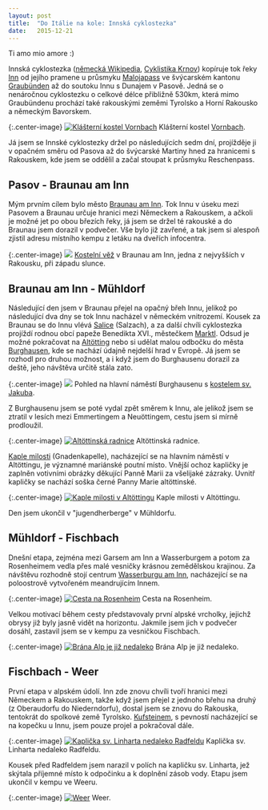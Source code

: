 ```yaml
---
layout: post
title:  "Do Itálie na kole: Innská cyklostezka"
date:   2015-12-21
---
```


Ti amo mio amore :)

Innská cyklostezka ([německá Wikipedia](https://de.wikipedia.org/wiki/Inn-Radweg),
[Cyklistika Krnov](http://www.cyklistikakrnov.com/Cyklotrasy/stezka-Innska.htm))
kopíruje tok řeky [Inn](https://cs.wikipedia.org/wiki/Inn) od jejího pramene
u průsmyku [Malojapass](https://en.wikipedia.org/wiki/Maloja_Pass) ve švýcarském
kantonu [Graubünden](https://cs.wikipedia.org/wiki/Graub%C3%BCnden) až
do soutoku Innu s Dunajem v Pasově. Jedná se o nenáročnou cyklostezku o celkové
délce přibližně 530km, která mimo Graubündenu prochází také rakouskými
zeměmi Tyrolsko a Horní Rakousko a německým Bavorskem. 

{:.center-image}
[![Klášterní kostel Vornbach](/images/vornbach_klasterni_kostel_thumbnail.JPG)](/images/vornbach_klasterni_kostel.JPG)
Klášterní kostel [Vornbach](https://de.wikipedia.org/wiki/Kloster_Vornbach).

Já jsem se Innské cyklostezky držel po následujících sedm dní, projížděje ji 
v opačném směru od Pasova až do švýcarské Martiny hned za hranicemi s Rakouskem,
kde jsem se oddělil a začal stoupat k průsmyku Reschenpass. 

Pasov - Braunau am Inn
---

Mým prvním cílem bylo město [Braunau am 
Inn](https://cs.wikipedia.org/wiki/Braunau_am_Inn). Tok Innu v úseku mezi Pasovem
a Braunau 
určuje hranici mezi Německem a Rakouskem, a ačkoli je možné jet po obou březích
řeky, já jsem se držel té rakouské a do Braunau jsem dorazil v podvečer. Vše bylo
již zavřené, a tak jsem si alespoň zjistil adresu místního kempu z letáku na dveřích
infocentra.

{:.center-image}
[![](/images/braunau_am_inn_kostelni_vez_thumbnail.JPG)](/images/braunau_am_inn_kostelni_vez.JPG)
[Kostelní věž](https://de.wikipedia.org/wiki/Stadtpfarrkirche_St._Stephan_(Braunau))
v Braunau am Inn, jedna z nejvyšších v Rakousku, při západu slunce.

Braunau am Inn - Mühldorf
---

Následující den jsem v Braunau přejel na opačný břeh Innu, jelikož po následující 
dva dny se tok Innu nacházel v německém vnitrozemí. Kousek za Braunau se do Innu
vlévá [Salice](https://cs.wikipedia.org/wiki/Salzach) (Salzach), a za další chvíli 
cyklostezka projíždí rodnou obcí papeže Benedikta XVI., městečkem 
[Marktl](https://cs.wikipedia.org/wiki/Marktl). Odsud je možné pokračovat na 
[Altötting](https://cs.wikipedia.org/wiki/Alt%C3%B6tting) nebo si udělat malou
odbočku do města [Burghausen](https://cs.wikipedia.org/wiki/Burghausen), kde
se nachází údajně nejdelší hrad v Evropě. Já jsem se rozhodl pro druhou možnost, a
i když jsem do Burghausenu dorazil za deště, jeho návštěva určitě stála zato.

{:.center-image}
[![](/images/burghausen_centrum_thumbnail.JPG)](/images/burghausen_centrum.JPG)
Pohled na hlavní náměstí Burghausenu s [kostelem sv. Jakuba](https://de.wikipedia.org/wiki/St._Jakob_(Burghausen)).

Z Burghausenu jsem se poté vydal zpět směrem k Innu, ale jelikož jsem se ztratil 
v lesích mezi Emmertingem a Neuöttingem, cestu jsem si mírně prodloužil. 

{:.center-image}
[![Altöttinská radnice](/images/altotting_radnice_thumbnail.JPG)](/images/altotting_radnice.JPG)
Altöttinská radnice.

[Kaple milosti](https://en.wikipedia.org/wiki/Shrine_of_Our_Lady_of_Alt%C3%B6tting)
(Gnadenkapelle), nacházející se na hlavním náměstí v Altöttingu, je významné 
mariánské poutní místo. Vnější ochoz kapličky je zaplněn votivními obrázky
děkující Panně Marii za všelijaké zázraky. Uvnitř kapličky se nachází soška
černé Panny Marie altöttinské.

{:.center-image}
[![Kaple milosti v Altöttingu](/images/altotting_gnadenkapelle_thumbnail.JPG)](/images/altotting_gnadenkapelle.JPG)
Kaple milosti v Altöttingu.

Den jsem ukončil v "jugendherberge" v Mühldorfu.

Mühldorf - Fischbach
---

Dnešní etapa, zejména mezi Garsem am Inn a Wasserburgem a potom za Rosenheimem 
vedla přes malé vesničky krásnou zemědělskou krajinou. Za návštěvu rozhodně stojí
centrum [Wasserburgu am Inn](https://cs.wikipedia.org/wiki/Wasserburg_am_Inn), 
nacházející se na poloostrově vytvořeném meandrujícím Innem.

{:.center-image}
[![Cesta na Rosenheim](/images/cesta_na_rosenheim_thumbnail.JPG)](/images/cesta_na_rosenheim.JPG)
Cesta na Rosenheim.

Velkou motivací během cesty představovaly první alpské vrcholky, jejichž obrysy již byly
jasně vidět na horizontu. Jakmile jsem jich v podvečer dosáhl, zastavil jsem se
v kempu za vesničkou Fischbach.

{:.center-image}
[![Brána Alp je již nedaleko](/images/alpska_brana_thumbnail.JPG)](/images/alpska_brana.JPG)
Brána Alp je již nedaleko.

Fischbach - Weer
---

První etapa v alpském údolí. Inn zde znovu chvíli tvoří hranici mezi Německem
a Rakouskem, takže když jsem přejel z jednoho břehu na druhý (z Oberaudorfu do 
Niederndorfu), dostal jsem se znovu do Rakouska, tentokrát do spolkové země Tyrolsko. 
[Kufsteinem](https://cs.wikipedia.org/wiki/Kufstein), s pevností nacházející se
na kopečku u Innu, jsem pouze projel a pokračoval dále.

{:.center-image}
[![Kaplička sv. Linharta nedaleko Radfeldu](/images/radfeld_kapelle_st_leonhard_thumbnail.JPG)](/images/radfeld_kapelle_st_leonhard.JPG)
Kaplička sv. Linharta nedaleko Radfeldu.

Kousek před 
Radfeldem jsem narazil v polích na kapličku sv. Linharta, jež skýtala
příjemné místo k odpočinku a k doplnění zásob vody. Etapu jsem ukončil v kempu
ve Weeru.

{:.center-image}
[![Weer](/images/weer_kostel_thumbnail.JPG)](/images/weer_kostel.JPG)
Weer.


